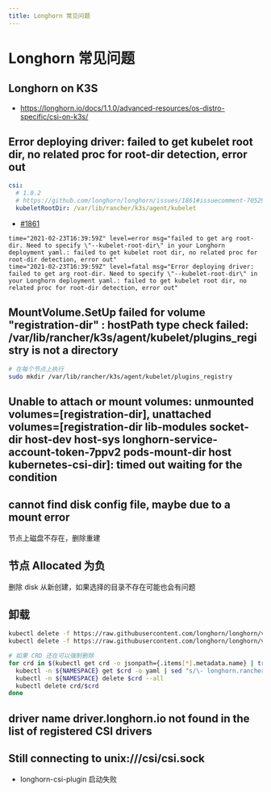 ```yaml
---
title: Longhorn 常见问题
---
```


# Longhorn 常见问题


## Longhorn on K3S
* https://longhorn.io/docs/1.1.0/advanced-resources/os-distro-specific/csi-on-k3s/

## Error deploying driver: failed to get kubelet root dir, no related proc for root-dir detection, error out

```yaml
csi:
  # 1.0.2
  # https://github.com/longhorn/longhorn/issues/1861#issuecomment-705297295
  kubeletRootDir: /var/lib/rancher/k3s/agent/kubelet
```

* [#1861](https://github.com/longhorn/longhorn/issues/1861)

```
time="2021-02-23T16:39:59Z" level=error msg="failed to get arg root-dir. Need to specify \"--kubelet-root-dir\" in your Longhorn deployment yaml.: failed to get kubelet root dir, no related proc for root-dir detection, error out"
time="2021-02-23T16:39:59Z" level=fatal msg="Error deploying driver: failed to get arg root-dir. Need to specify \"--kubelet-root-dir\" in your Longhorn deployment yaml.: failed to get kubelet root dir, no related proc for root-dir detection, error out"
```

## MountVolume.SetUp failed for volume "registration-dir" : hostPath type check failed: /var/lib/rancher/k3s/agent/kubelet/plugins_registry is not a directory

```bash
# 在每个节点上执行
sudo mkdir /var/lib/rancher/k3s/agent/kubelet/plugins_registry
```

## Unable to attach or mount volumes: unmounted volumes=[registration-dir], unattached volumes=[registration-dir lib-modules socket-dir host-dev host-sys longhorn-service-account-token-7ppv2 pods-mount-dir host kubernetes-csi-dir]: timed out waiting for the condition

## cannot find disk config file, maybe due to a mount error
节点上磁盘不存在，删除重建

## 节点 Allocated 为负
删除 disk 从新创建，如果选择的目录不存在可能也会有问题

## 卸载

```bash
kubectl delete -f https://raw.githubusercontent.com/longhorn/longhorn/v1.1.0/deploy/longhorn.yaml
kubectl delete -f https://raw.githubusercontent.com/longhorn/longhorn/v1.1.0/uninstall/uninstall.yaml

# 如果 CRD 还在可以强制删除
for crd in $(kubectl get crd -o jsonpath={.items[*].metadata.name} | tr ' ' '\n' | grep longhorn.rancher.io); do
  kubectl -n ${NAMESPACE} get $crd -o yaml | sed "s/\- longhorn.rancher.io//g" | kubectl apply -f -
  kubectl -n ${NAMESPACE} delete $crd --all
  kubectl delete crd/$crd
done
```

## driver name driver.longhorn.io not found in the list of registered CSI drivers

## Still connecting to unix:///csi/csi.sock
* longhorn-csi-plugin 启动失败
